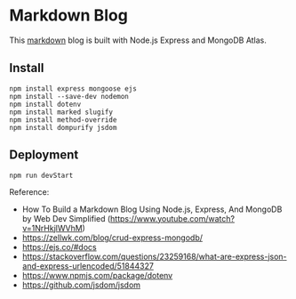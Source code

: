 # Markdown Blog
This [markdown](https://www.computerhope.com/jargon/m/markdown.htm) blog is built with Node.js Express and MongoDB Atlas.

## Install
```
npm install express mongoose ejs
npm install --save-dev nodemon
npm install dotenv
npm install marked slugify
npm install method-override
npm install dompurify jsdom
```

## Deployment
```
npm run devStart
```


Reference:
- How To Build a Markdown Blog Using Node.js, Express, And MongoDB by Web Dev Simplified (https://www.youtube.com/watch?v=1NrHkjlWVhM)
- https://zellwk.com/blog/crud-express-mongodb/
- https://ejs.co/#docs
- https://stackoverflow.com/questions/23259168/what-are-express-json-and-express-urlencoded/51844327
- https://www.npmjs.com/package/dotenv
- https://github.com/jsdom/jsdom